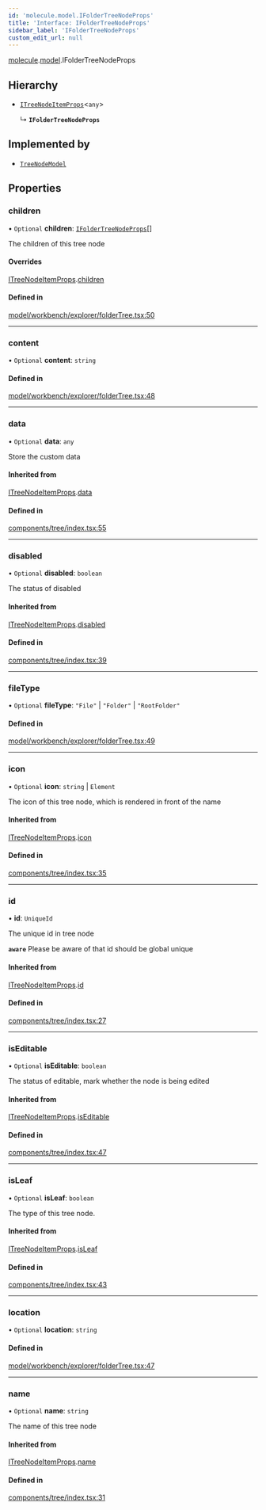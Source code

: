 ```yaml
---
id: 'molecule.model.IFolderTreeNodeProps'
title: 'Interface: IFolderTreeNodeProps'
sidebar_label: 'IFolderTreeNodeProps'
custom_edit_url: null
---
```


[molecule](../namespaces/molecule).[model](../namespaces/molecule.model).IFolderTreeNodeProps

## Hierarchy

-   [`ITreeNodeItemProps`](molecule.component.ITreeNodeItemProps)<`any`\>

    ↳ **`IFolderTreeNodeProps`**

## Implemented by

-   [`TreeNodeModel`](../classes/molecule.model.TreeNodeModel)

## Properties

### children

• `Optional` **children**: [`IFolderTreeNodeProps`](molecule.model.IFolderTreeNodeProps)[]

The children of this tree node

#### Overrides

[ITreeNodeItemProps](molecule.component.ITreeNodeItemProps).[children](molecule.component.ITreeNodeItemProps#children)

#### Defined in

[model/workbench/explorer/folderTree.tsx:50](https://github.com/DTStack/molecule/blob/ff1a27ef/src/model/workbench/explorer/folderTree.tsx#L50)

---

### content

• `Optional` **content**: `string`

#### Defined in

[model/workbench/explorer/folderTree.tsx:48](https://github.com/DTStack/molecule/blob/ff1a27ef/src/model/workbench/explorer/folderTree.tsx#L48)

---

### data

• `Optional` **data**: `any`

Store the custom data

#### Inherited from

[ITreeNodeItemProps](molecule.component.ITreeNodeItemProps).[data](molecule.component.ITreeNodeItemProps#data)

#### Defined in

[components/tree/index.tsx:55](https://github.com/DTStack/molecule/blob/ff1a27ef/src/components/tree/index.tsx#L55)

---

### disabled

• `Optional` **disabled**: `boolean`

The status of disabled

#### Inherited from

[ITreeNodeItemProps](molecule.component.ITreeNodeItemProps).[disabled](molecule.component.ITreeNodeItemProps#disabled)

#### Defined in

[components/tree/index.tsx:39](https://github.com/DTStack/molecule/blob/ff1a27ef/src/components/tree/index.tsx#L39)

---

### fileType

• `Optional` **fileType**: `"File"` \| `"Folder"` \| `"RootFolder"`

#### Defined in

[model/workbench/explorer/folderTree.tsx:49](https://github.com/DTStack/molecule/blob/ff1a27ef/src/model/workbench/explorer/folderTree.tsx#L49)

---

### icon

• `Optional` **icon**: `string` \| `Element`

The icon of this tree node, which is rendered in front of the name

#### Inherited from

[ITreeNodeItemProps](molecule.component.ITreeNodeItemProps).[icon](molecule.component.ITreeNodeItemProps#icon)

#### Defined in

[components/tree/index.tsx:35](https://github.com/DTStack/molecule/blob/ff1a27ef/src/components/tree/index.tsx#L35)

---

### id

• **id**: `UniqueId`

The unique id in tree node

**`aware`** Please be aware of that id should be global unique

#### Inherited from

[ITreeNodeItemProps](molecule.component.ITreeNodeItemProps).[id](molecule.component.ITreeNodeItemProps#id)

#### Defined in

[components/tree/index.tsx:27](https://github.com/DTStack/molecule/blob/ff1a27ef/src/components/tree/index.tsx#L27)

---

### isEditable

• `Optional` **isEditable**: `boolean`

The status of editable, mark whether the node is being edited

#### Inherited from

[ITreeNodeItemProps](molecule.component.ITreeNodeItemProps).[isEditable](molecule.component.ITreeNodeItemProps#iseditable)

#### Defined in

[components/tree/index.tsx:47](https://github.com/DTStack/molecule/blob/ff1a27ef/src/components/tree/index.tsx#L47)

---

### isLeaf

• `Optional` **isLeaf**: `boolean`

The type of this tree node.

#### Inherited from

[ITreeNodeItemProps](molecule.component.ITreeNodeItemProps).[isLeaf](molecule.component.ITreeNodeItemProps#isleaf)

#### Defined in

[components/tree/index.tsx:43](https://github.com/DTStack/molecule/blob/ff1a27ef/src/components/tree/index.tsx#L43)

---

### location

• `Optional` **location**: `string`

#### Defined in

[model/workbench/explorer/folderTree.tsx:47](https://github.com/DTStack/molecule/blob/ff1a27ef/src/model/workbench/explorer/folderTree.tsx#L47)

---

### name

• `Optional` **name**: `string`

The name of this tree node

#### Inherited from

[ITreeNodeItemProps](molecule.component.ITreeNodeItemProps).[name](molecule.component.ITreeNodeItemProps#name)

#### Defined in

[components/tree/index.tsx:31](https://github.com/DTStack/molecule/blob/ff1a27ef/src/components/tree/index.tsx#L31)
